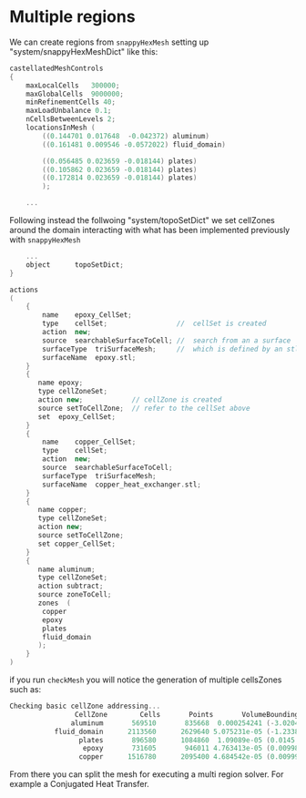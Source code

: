 # Multiple regions

We can create regions from ```snappyHexMesh``` setting up "system/snappyHexMeshDict" like this:

```c++
castellatedMeshControls
{
    maxLocalCells   300000;
    maxGlobalCells  9000000;
    minRefinementCells 40;
    maxLoadUnbalance 0.1;
    nCellsBetweenLevels 2;
    locationsInMesh (
        ((0.144701 0.017648  -0.042372) aluminum)
        ((0.161481 0.009546 -0.0572022) fluid_domain)

        ((0.056485 0.023659 -0.018144) plates)
        ((0.105862 0.023659 -0.018144) plates)
        ((0.172814 0.023659 -0.018144) plates)
        );

    ...
```

Following instead the follwoing "system/topoSetDict" we set cellZones around the domain
interacting with what has been implemented previously with ```snappyHexMesh```

```c++
    ...
    object      topoSetDict;
}

actions
(
    {
        name    epoxy_CellSet;
        type    cellSet;                 //  cellSet is created
        action  new;
        source  searchableSurfaceToCell; //  search from an a surface
        surfaceType  triSurfaceMesh;     //  which is defined by an stl file
        surfaceName  epoxy.stl;
    }
    {
       name epoxy;
       type cellZoneSet;
       action new;            // cellZone is created 
       source setToCellZone;  // refer to the cellSet above 
       set  epoxy_CellSet;
    }
    {
        name    copper_CellSet;
        type    cellSet;
        action  new;
        source  searchableSurfaceToCell;
        surfaceType  triSurfaceMesh;
        surfaceName  copper_heat_exchanger.stl;
    }
    {
       name copper;
       type cellZoneSet;
       action new;           
       source setToCellZone; 
       set copper_CellSet;
    }
    {
       name aluminum;
       type cellZoneSet;
       action subtract;
       source zoneToCell; 
       zones  (
        copper
        epoxy
        plates
        fluid_domain
       );
    }
)
```

if you run ```checkMesh``` you will notice the generation of multiple cellsZones such as:

```c++
Checking basic cellZone addressing...
                CellZone        Cells       Points       VolumeBoundingBox
               aluminum       569510       835668  0.000254241 (-3.020417e-06 0 -0.07205508) (0.2200032 0.02058048 8.201096e-06)
           fluid_domain      2113560      2629640 5.075231e-05 (-1.233849e-05 0.004437673 -0.062375) (0.2200123 0.02002402 -0.006539311)
                 plates       896580      1084860  1.09089e-05 (0.0145 0.02299985 -0.0655) (0.2055 0.02415002 -0.003498615)
                  epoxy       731605       946011 4.763413e-05 (0.00998581 0.02282949 -0.0670095) (0.2100142 0.0280409 -0.00191977)
                 copper      1516780      2095400 4.684542e-05 (0.009995011 0.01575065 -0.06700418) (0.210005 0.02305153 -0.001525676)
```

From there you can split the mesh for executing a multi region solver. For example a Conjugated Heat Transfer. 

<!--  Script to show the footer   -->
<html>
<script
    src="https://code.jquery.com/jquery-3.3.1.js"
    integrity="sha256-2Kok7MbOyxpgUVvAk/HJ2jigOSYS2auK4Pfzbm7uH60="
    crossorigin="anonymous">
</script>
<script>
$(function(){
  $("#footer").load("../../footers/footer_second_level_depth.html");
});
</script>
<body>
<div id="footer"></div>
</body>
</html>